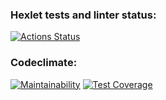 ### Hexlet tests and linter status:
[![Actions Status](https://github.com/agsamkin/java-project-72/workflows/hexlet-check/badge.svg)](https://github.com/agsamkin/java-project-72/actions)

### Codeclimate:

[![Maintainability](https://api.codeclimate.com/v1/badges/e0ff2a8db4d27580ef61/maintainability)](https://codeclimate.com/github/agsamkin/java-project-72/maintainability)
[![Test Coverage](https://api.codeclimate.com/v1/badges/e0ff2a8db4d27580ef61/test_coverage)](https://codeclimate.com/github/agsamkin/java-project-72/test_coverage)